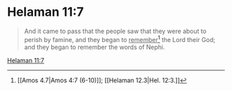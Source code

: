 # Helaman 11:7

> And it came to pass that the people saw that they were about to perish by famine, and they began to <u>remember</u>[^a] the Lord their God; and they began to remember the words of Nephi.

[Helaman 11:7](https://www.churchofjesuschrist.org/study/scriptures/bofm/hel/11?lang=eng&id=p7#p7)


[^a]: [[Amos 4.7|Amos 4:7 (6-10)]]; [[Helaman 12.3|Hel. 12:3.]]
